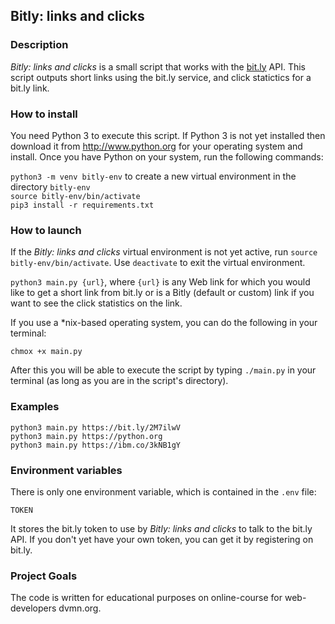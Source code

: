 ## Bitly: links and clicks

### Description

*Bitly: links and clicks* is a small script that works with the [bit.ly](https://bit.ly) API. This script outputs short links using the bit.ly service, and click statictics for a bit.ly link.

### How to install

You need Python 3 to execute this script. If Python 3 is not yet installed then download it from http://www.python.org for your operating system and install. Once you have Python on your system, run the following commands:

```python3 -m venv bitly-env``` to create a new virtual environment in the directory `bitly-env`  
```source bitly-env/bin/activate```  
```pip3 install -r requirements.txt```  

### How to launch

If the *Bitly: links and clicks* virtual environment is not yet active, run
```source bitly-env/bin/activate```. Use ```deactivate``` to exit the virtual environment.

`python3 main.py {url}`, where `{url}` is any Web link for which you would like to get a short link from bit.ly or is a Bitly (default or custom) link if you want to see the click statistics on the link.

If you use a *nix-based operating system, you can do the following in your terminal:

`chmox +x main.py`

After this you will be able to execute the script by typing `./main.py` in your terminal (as long as you are in the script's directory).

### Examples

    python3 main.py https://bit.ly/2M7ilwV    
    python3 main.py https://python.org  
    python3 main.py https://ibm.co/3kNB1gY

### Environment variables

There is only one environment variable, which is contained in the `.env` file:

`TOKEN`

It stores the bit.ly token to use by *Bitly: links and clicks* to talk to the bit.ly API. If you don't yet have your own token, you can get it by registering on bit.ly.

### Project Goals

The code is written for educational purposes on online-course for web-developers dvmn.org.